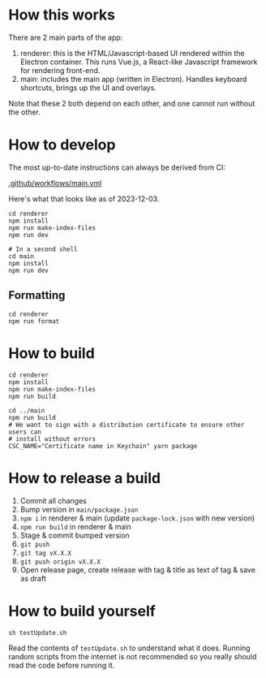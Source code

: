# How this works

There are 2 main parts of the app:

1. renderer: this is the HTML/Javascript-based UI rendered within the Electron container. This runs Vue.js, a React-like Javascript framework for rendering front-end.
2. main: includes the main app (written in Electron). Handles keyboard shortcuts, brings up the UI and overlays.

Note that these 2 both depend on each other, and one cannot run without the other.

# How to develop

The most up-to-date instructions can always be derived from CI:

[.github/workflows/main.yml](https://github.com/Kvan7/exiled-exchange-2/blob/master/.github/workflows/main.yml)

Here's what that looks like as of 2023-12-03.

```shell
cd renderer
npm install
npm run make-index-files
npm run dev

# In a second shell
cd main
npm install
npm run dev
```

## Formatting

```shell
cd renderer
npm run format
```

# How to build

```shell
cd renderer
npm install
npm run make-index-files
npm run build

cd ../main
npm run build
# We want to sign with a distribution certificate to ensure other users can
# install without errors
CSC_NAME="Certificate name in Keychain" yarn package
```

# How to release a build

1. Commit all changes
2. Bump version in `main/package.json`
3. `npm i` in renderer & main (update `package-lock.json` with new version)
4. `npm run build` in renderer & main
5. Stage & commit bumped version
6. `git push`
7. `git tag vX.X.X`
8. `git push origin vX.X.X`
9. Open release page, create release with tag & title as text of tag & save as draft

# How to build yourself

```shell
sh testUpdate.sh
```

Read the contents of `testUpdate.sh` to understand what it does. Running random scripts from the internet is not recommended so you really should read the code before running it.
